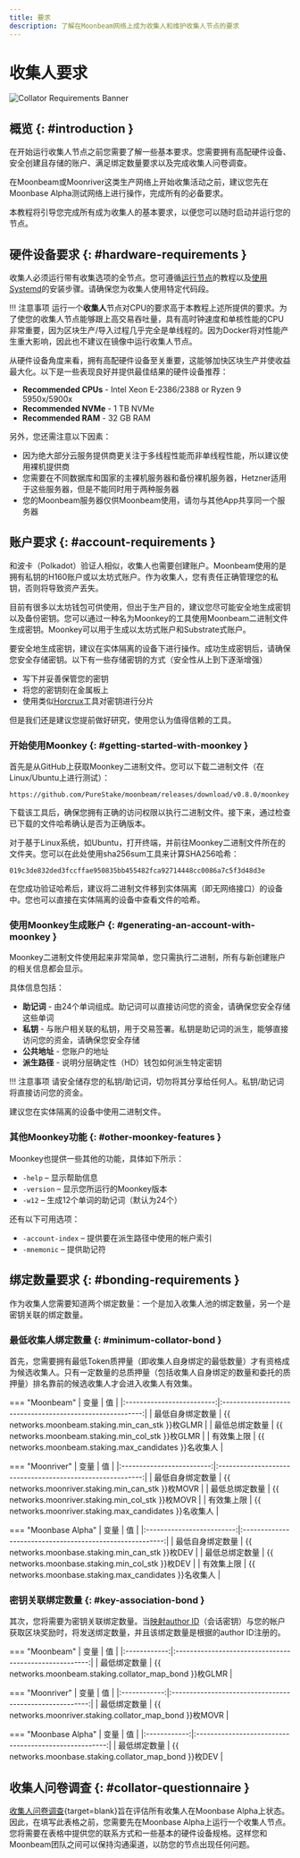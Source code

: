 ```yaml
---
title: 要求
description: 了解在Moonbeam网络上成为收集人和维护收集人节点的要求
---
```


# 收集人要求

![Collator Requirements Banner](/images/node-operators/networks/collators/requirements-banner.png)

## 概览 {: #introduction }

在开始运行收集人节点之前您需要了解一些基本要求。您需要拥有高配硬件设备、安全创建且存储的账户、满足绑定数量要求以及完成收集人问卷调查。

在Moonbeam或Moonriver这类生产网络上开始收集活动之前，建议您先在Moonbase Alpha测试网络上进行操作，完成所有的必备要求。

本教程将引导您完成所有成为收集人的基本要求，以便您可以随时启动并运行您的节点。

## 硬件设备要求 {: #hardware-requirements }

收集人必须运行带有收集选项的全节点。您可遵循[运行节点](/node-operators/networks/run-a-node/overview/)的教程以及[使用Systemd](/node-operators/networks/run-a-node/systemd/)的安装步骤。请确保您为收集人使用特定代码段。

!!! 注意事项
    运行一个**收集人**节点对CPU的要求高于本教程上述所提供的要求。为了使您的收集人节点能够跟上高交易吞吐量，具有高时钟速度和单核性能的CPU非常重要，因为区块生产/导入过程几乎完全是单线程的。因为Docker将对性能产生重大影响，因此也不建议在镜像中运行收集人节点。

从硬件设备角度来看，拥有高配硬件设备至关重要，这能够加快区块生产并使收益最大化。以下是一些表现良好并提供最佳结果的硬件设备推荐：

- **Recommended CPUs** - Intel Xeon E-2386/2388 or Ryzen 9 5950x/5900x
- **Recommended NVMe** - 1 TB NVMe
- **Recommended RAM** - 32 GB RAM

另外，您还需注意以下因素：

- 因为绝大部分云服务提供商更关注于多线程性能而非单线程性能，所以建议使用裸机提供商
- 您需要在不同数据库和国家的主裸机服务器和备份裸机服务器，Hetzner适用于这些服务器，但是不能同时用于两种服务器
- 您的Moonbeam服务器仅供Moonbeam使用，请勿与其他App共享同一个服务器

## 账户要求 {: #account-requirements }

和波卡（Polkadot）验证人相似，收集人也需要创建账户。Moonbeam使用的是拥有私钥的H160账户或以太坊式账户。作为收集人，您有责任正确管理您的私钥，否则将导致资产丢失。

目前有很多以太坊钱包可供使用，但出于生产目的，建议您尽可能安全地生成密钥以及备份密钥。您可以通过一种名为Moonkey的工具使用Moonbeam二进制文件生成密钥。Moonkey可以用于生成以太坊式账户和Substrate式账户。

要安全地生成密钥，建议在实体隔离的设备下进行操作。成功生成密钥后，请确保您安全存储密钥。以下有一些存储密钥的方式（安全性从上到下逐渐增强）

- 写下并妥善保管您的密钥
- 将您的密钥刻在金属板上
- 使用类似[Horcrux](https://gitlab.com/unit410/horcrux)工具对密钥进行分片

但是我们还是建议您提前做好研究，使用您认为值得信赖的工具。

### 开始使用Moonkey {: #getting-started-with-moonkey }

首先是从GitHub上获取Moonkey二进制文件。您可以下载二进制文件（在Linux/Ubuntu上进行测试）：

`https://github.com/PureStake/moonbeam/releases/download/v0.8.0/moonkey`

下载该工具后，确保您拥有正确的访问权限以执行二进制文件。接下来，通过检查已下载的文件哈希确认是否为正确版本。

对于基于Linux系统，如Ubuntu，打开终端，并前往Moonkey二进制文件所在的文件夹。您可以在此处使用sha256sum工具来计算SHA256哈希：

```
019c3de832ded3fccffae950835bb455482fca92714448cc0086a7c5f3d48d3e
```

在您成功验证哈希后，建议将二进制文件移到实体隔离（即无网络接口）的设备中。您也可以直接在实体隔离的设备中查看文件的哈希。

### 使用Moonkey生成账户 {: #generating-an-account-with-moonkey }

Moonkey二进制文件使用起来非常简单，您只需执行二进制，所有与新创建账户的相关信息都会显示。

具体信息包括：

- **助记词** - 由24个单词组成。助记词可以直接访问您的资金，请确保您安全存储这些单词
- **私钥** - 与账户相关联的私钥，用于交易签署。私钥是助记词的派生，能够直接访问您的资金，请确保您安全存储
- **公共地址** - 您账户的地址
- **派生路径** - 说明分层确定性（HD）钱包如何派生特定密钥

!!! 注意事项
    请安全储存您的私钥/助记词，切勿将其分享给任何人。私钥/助记词将直接访问您的资金。

建议您在实体隔离的设备中使用二进制文件。

### 其他Moonkey功能 {: #other-moonkey-features }  

Moonkey也提供一些其他的功能，具体如下所示：

- `-help` – 显示帮助信息
- `-version` – 显示您所运行的Moonkey版本
- `-w12` – 生成12个单词的助记词（默认为24个）

还有以下可用选项：

- `-account-index` – 提供要在派生路径中使用的帐户索引
- `-mnemonic` – 提供助记符

## 绑定数量要求 {: #bonding-requirements }

作为收集人您需要知道两个绑定数量：一个是加入收集人池的绑定数量，另一个是密钥关联的绑定数量。

### 最低收集人绑定数量 {: #minimum-collator-bond }

首先，您需要拥有最低Token质押量（即收集人自身绑定的最低数量）才有资格成为候选收集人。只有一定数量的总质押量（包括收集人自身绑定的数量和委托的质押量）排名靠前的候选收集人才会进入收集人有效集。

=== "Moonbeam"
    |         变量          |                          值                           |
    |:-------------------------:|:--------------------------------------------------------:|
    | 最低自身绑定数量  |     {{ networks.moonbeam.staking.min_can_stk }}枚GLMR     |
    | 最低总绑定数量 |     {{ networks.moonbeam.staking.min_col_stk }}枚GLMR     |
    |      有效集上限      | {{ networks.moonbeam.staking.max_candidates }}名收集人 |

=== "Moonriver"
    |         变量          |                           值                           |
    |:-------------------------:|:---------------------------------------------------------:|
    | 最低自身绑定数量  |     {{ networks.moonriver.staking.min_can_stk }}枚MOVR     |
    | 最低总绑定数量 |     {{ networks.moonriver.staking.min_col_stk }}枚MOVR     |
    |      有效集上限      | {{ networks.moonriver.staking.max_candidates }}名收集人 |

=== "Moonbase Alpha"
    |         变量          |                          值                           |
    |:-------------------------:|:--------------------------------------------------------:|
    | 最低自身绑定数量  |     {{ networks.moonbase.staking.min_can_stk }}枚DEV      |
    | 最低总绑定数量 |     {{ networks.moonbase.staking.min_col_stk }}枚DEV      |
    |      有效集上限      | {{ networks.moonbase.staking.max_candidates }}名收集人 |


### 密钥关联绑定数量 {: #key-association-bond }

其次，您将需要为密钥关联绑定数量。当[映射author ID](/node-operators/networks/collators/account-management)（会话密钥）与您的帐户获取区块奖励时，将发送绑定数量，并且该绑定数量是根据的author ID注册的。

=== "Moonbeam"
    |   变量   |                         值                          |
    |:------------:|:------------------------------------------------------:|
    | 最低绑定数量 | {{ networks.moonbeam.staking.collator_map_bond }}枚GLMR |

=== "Moonriver"
    |   变量   |                          值                          |
    |:------------:|:-------------------------------------------------------:|
    | 最低绑定数量 | {{ networks.moonriver.staking.collator_map_bond }}枚MOVR |

=== "Moonbase Alpha"
    |   变量   |                         值                         |
    |:------------:|:-----------------------------------------------------:|
    | 最低绑定数量 | {{ networks.moonbase.staking.collator_map_bond }}枚DEV |

## 收集人问卷调查 {: #collator-questionnaire }

[收集人问卷调查](https://docs.google.com/forms/d/e/1FAIpQLSfjmcXdiOXWtquYlBhdgXBunCKWHadaQCgPuBtzih1fd0W3aA/viewform){target=blank}旨在评估所有收集人在Moonbase Alpha上状态。因此，在填写此表格之前，您需要先在Moonbase Alpha上运行一个收集人节点。您将需要在表格中提供您的联系方式和一些基本的硬件设备规格。这样您和Moonbeam团队之间可以保持沟通渠道，以防您的节点出现任何问题。